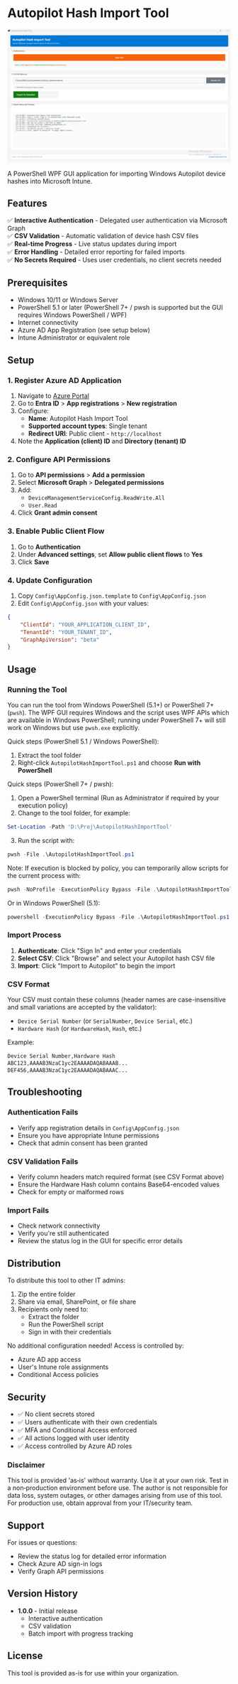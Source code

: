 # Autopilot Hash Import Tool
![Autopilot Hash Import Tool UI](./APHashImportTool.png)

A PowerShell WPF GUI application for importing Windows Autopilot device hashes into Microsoft Intune.

## Features

✅ **Interactive Authentication** - Delegated user authentication via Microsoft Graph  
✅ **CSV Validation** - Automatic validation of device hash CSV files  
✅ **Real-time Progress** - Live status updates during import  
✅ **Error Handling** - Detailed error reporting for failed imports  
✅ **No Secrets Required** - Uses user credentials, no client secrets needed

## Prerequisites

- Windows 10/11 or Windows Server
- PowerShell 5.1 or later (PowerShell 7+ / pwsh is supported but the GUI requires Windows PowerShell / WPF)
- Internet connectivity
- Azure AD App Registration (see setup below)
- Intune Administrator or equivalent role

## Setup

### 1. Register Azure AD Application

1. Navigate to [Azure Portal](https://portal.azure.com)
2. Go to **Entra ID** > **App registrations** > **New registration**
3. Configure:
   - **Name**: Autopilot Hash Import Tool
   - **Supported account types**: Single tenant
   - **Redirect URI**: Public client - `http://localhost`
4. Note the **Application (client) ID** and **Directory (tenant) ID**

### 2. Configure API Permissions

1. Go to **API permissions** > **Add a permission**
2. Select **Microsoft Graph** > **Delegated permissions**
3. Add:
   - `DeviceManagementServiceConfig.ReadWrite.All`
   - `User.Read`
4. Click **Grant admin consent**

### 3. Enable Public Client Flow

1. Go to **Authentication**
2. Under **Advanced settings**, set **Allow public client flows** to **Yes**
3. Click **Save**

### 4. Update Configuration

1. Copy `Config\AppConfig.json.template` to `Config\AppConfig.json`
2. Edit `Config\AppConfig.json` with your values:

```json
{
    "ClientId": "YOUR_APPLICATION_CLIENT_ID",
    "TenantId": "YOUR_TENANT_ID",
    "GraphApiVersion": "beta"
}
```

## Usage

### Running the Tool

You can run the tool from Windows PowerShell (5.1+) or PowerShell 7+ (`pwsh`). The WPF GUI requires Windows and the script uses WPF APIs which are available in Windows PowerShell; running under PowerShell 7+ will still work on Windows but use `pwsh.exe` explicitly.

Quick steps (PowerShell 5.1 / Windows PowerShell):

1. Extract the tool folder
2. Right-click `AutopilotHashImportTool.ps1` and choose **Run with PowerShell**

Quick steps (PowerShell 7+ / pwsh):

1. Open a PowerShell terminal (Run as Administrator if required by your execution policy)
2. Change to the tool folder, for example:

```powershell
Set-Location -Path 'D:\Proj\AutopilotHashImportTool'
```

3. Run the script with:

```powershell
pwsh -File .\AutopilotHashImportTool.ps1
```

Note: If execution is blocked by policy, you can temporarily allow scripts for the current process with:

```powershell
pwsh -NoProfile -ExecutionPolicy Bypass -File .\AutopilotHashImportTool.ps1
```

Or in Windows PowerShell (5.1):

```powershell
powershell -ExecutionPolicy Bypass -File .\AutopilotHashImportTool.ps1
```

### Import Process

1. **Authenticate**: Click "Sign In" and enter your credentials
2. **Select CSV**: Click "Browse" and select your Autopilot hash CSV file
3. **Import**: Click "Import to Autopilot" to begin the import

### CSV Format

Your CSV must contain these columns (header names are case-insensitive and small variations are accepted by the validator):
- `Device Serial Number` (or `SerialNumber`, `Device Serial`, etc.)
- `Hardware Hash` (or `HardwareHash`, `Hash`, etc.)

Example:
```csv
Device Serial Number,Hardware Hash
ABC123,AAAAB3NzaC1yc2EAAAADAQABAAAB...
DEF456,AAAAB3NzaC1yc2EAAAADAQABAAAC...
```

## Troubleshooting

### Authentication Fails
- Verify app registration details in `Config\AppConfig.json`
- Ensure you have appropriate Intune permissions
- Check that admin consent has been granted

### CSV Validation Fails
- Verify column headers match required format (see CSV Format above)
- Ensure the Hardware Hash column contains Base64-encoded values
- Check for empty or malformed rows

### Import Fails
- Check network connectivity
- Verify you're still authenticated
- Review the status log in the GUI for specific error details

## Distribution

To distribute this tool to other IT admins:

1. Zip the entire folder
2. Share via email, SharePoint, or file share
3. Recipients only need to:
   - Extract the folder
   - Run the PowerShell script
   - Sign in with their credentials

No additional configuration needed! Access is controlled by:
- Azure AD app access
- User's Intune role assignments
- Conditional Access policies

## Security

- ✅ No client secrets stored
- ✅ Users authenticate with their own credentials
- ✅ MFA and Conditional Access enforced
- ✅ All actions logged with user identity
- ✅ Access controlled by Azure AD roles

### Disclaimer

This tool is provided 'as‑is' without warranty. Use it at your own risk. Test in a non‑production environment before use. The author is not responsible for data loss, system outages, or other damages arising from use of this tool. For production use, obtain approval from your IT/security team.

## Support

For issues or questions:
- Review the status log for detailed error information
- Check Azure AD sign-in logs
- Verify Graph API permissions

## Version History

- **1.0.0** - Initial release
  - Interactive authentication
  - CSV validation
  - Batch import with progress tracking

## License

This tool is provided as-is for use within your organization.
